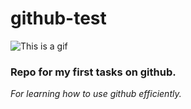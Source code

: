 # github-test

![This is a gif](https://media.giphy.com/media/TgV7fAvYIZMHOed0Rg/giphy.gif)

### Repo for my first tasks on github.

_For learning how to use github efficiently._
